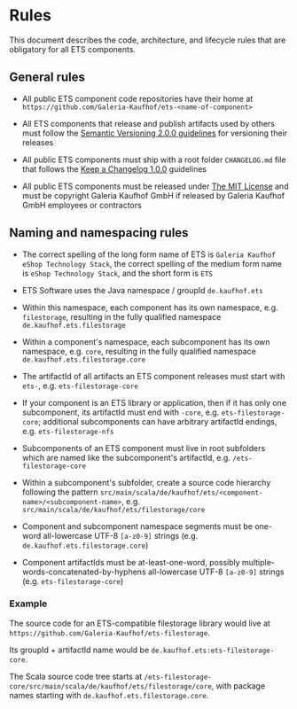 # Rules

This document describes the code, architecture, and lifecycle rules that are obligatory for all ETS components.


## General rules

- All public ETS component code repositories have their home at `https://github.com/Galeria-Kaufhof/ets-<name-of-component>`

- All ETS components that release and publish artifacts used by others must follow the [Semantic Versioning 2.0.0 guidelines](https://semver.org/spec/v2.0.0.html) for versioning their releases

- All public ETS components must ship with a root folder `CHANGELOG.md` file that follows the [Keep a Changelog 1.0.0](https://keepachangelog.com/en/1.0.0/) guidelines

- All public ETS components must be released under [The MIT License](https://opensource.org/licenses/MIT) and must be copyright Galeria Kaufhof GmbH if released by Galeria Kaufhof GmbH employees or contractors


## Naming and namespacing rules

- The correct spelling of the long form name of ETS is `Galeria Kaufhof eShop Technology Stack`, the correct spelling of the medium form name is `eShop Technology Stack`, and the short form is `ETS`

- ETS Software uses the Java namespace / groupId `de.kaufhof.ets`

- Within this namespace, each component has its own namespace, e.g. `filestorage`, resulting in the fully qualified namespace `de.kaufhof.ets.filestorage` 

- Within a component's namespace, each subcomponent has its own namespace, e.g. `core`, resulting in the fully qualified namespace `de.kaufhof.ets.filestorage.core` 

- The artifactId of all artifacts an ETS component releases must start with `ets-`, e.g. `ets-filestorage-core`

- If your component is an ETS library or application, then if it has only one subcomponent, its artifactId must end with `-core`, e.g. `ets-filestorage-core`; additional subcomponents can have arbitrary artifactId endings, e.g. `ets-filestorage-nfs`

- Subcomponents of an ETS component must live in root subfolders which are named like the subcomponent's artifactId, e.g. `/ets-filestorage-core`

- Within a subcomponent's subfolder, create a source code hierarchy following the pattern `src/main/scala/de/kaufhof/ets/<component-name>/<subcomponent-name>`, e.g. `src/main/scala/de/kaufhof/ets/filestorage/core`

- Component and subcomponent namespace segments must be one-word all-lowercase UTF-8 `[a-z0-9]` strings (e.g. `de.kaufhof.ets.filestorage.core`)

- Component artifactIds must be at-least-one-word, possibly multiple-words-concatenated-by-hyphens all-lowercase UTF-8 `[a-z0-9]` strings (e.g. `ets-filestorage-core`)


### Example

The source code for an ETS-compatible filestorage library would live at `https://github.com/Galeria-Kaufhof/ets-filestorage`.

Its groupId + artifactId name would be `de.kaufhof.ets:ets-filestorage-core`.

The Scala source code tree starts at `/ets-filestorage-core/src/main/scala/de/kaufhof/ets/filestorage/core`, with package names starting with `de.kaufhof.ets.filestorage.core`.
